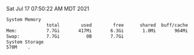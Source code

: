 Sat Jul 17 07:50:22 AM MDT 2021
```bash
System Memory
               total        used        free      shared  buff/cache   available
Mem:           7.7Gi       417Mi       6.3Gi       1.0Mi       964Mi       7.0Gi
Swap:          7.7Gi          0B       7.7Gi
System Storage
570M	.
```
```bash
